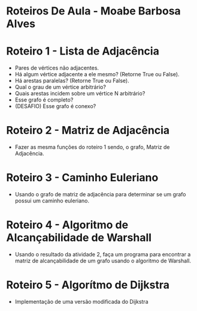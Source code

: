 # Roteiros De Aula - Moabe Barbosa Alves

# Roteiro 1 - Lista de Adjacência
  - Pares de vértices não adjacentes.
  - Há algum vértice adjacente a ele mesmo? (Retorne True ou False).
  - Há arestas paralelas? (Retorne True ou False).
  - Qual o grau de um vértice arbitrário?
  - Quais arestas incidem sobre um vértice N arbitrário?
  - Esse grafo é completo?
  - (DESAFIO) Esse grafo é conexo?

# Roteiro 2 - Matriz de Adjacência
  - Fazer as mesma funções do roteiro 1 sendo, o grafo, Matriz de Adjacência.

# Roteiro 3 - Caminho Euleriano
  - Usando o grafo de matriz de adjacência para determinar se um grafo possui um caminho euleriano.

# Roteiro 4 - Algoritmo de Alcançabilidade de Warshall
  - Usando o resultado da atividade 2, faça um programa para encontrar a matriz de alcançabilidade de um grafo usando o algoritmo de Warshall. 
 
# Roteiro 5 - Algorítmo de Dijkstra
  - Implementação de uma versão modificada do Dijkstra
